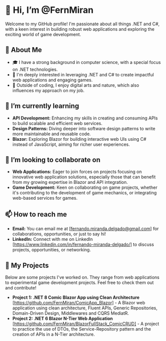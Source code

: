 # 👋 Hi, I’m @FernMiran

Welcome to my GitHub profile! I'm passionate about all things .NET and C#, with a keen interest in building robust web applications and exploring the exciting world of game development.

## 👀 About Me

- 🎓 I have a strong background in computer science, with a special focus on .NET technologies.
- 🚀 I'm deeply interested in leveraging .NET and C# to create impactful web applications and engaging games.
- 🎨 Outside of coding, I enjoy digital arts and nature, which also influences my approach on my job.

## 🌱 I’m currently learning

- **API Development:** Enhancing my skills in creating and consuming APIs to build scalable and efficient web services.
- **Design Patterns:** Diving deeper into software design patterns to write more maintainable and reusable code.
- **Blazor:** Exploring Blazor for building interactive web UIs using C# instead of JavaScript, aiming for richer user experiences.

## 💞️ I’m looking to collaborate on

- **Web Applications:** Eager to join forces on projects focusing on innovative web application solutions, especially those that can benefit from my growing expertise in Blazor and API integration.
- **Game Development:** Keen on collaborating on game projects, whether it's contributing to the development of game mechanics, or integrating web-based services for games.

## 📫 How to reach me

- **Email:** You can email me at [fernando.miranda.delgado@gmail.com] for collaborations, opportunities, or just to say hi!
- **LinkedIn:** Connect with me on LinkedIn [https://www.linkedin.com/in/fernando-miranda-delgado/] to discuss projects, opportunities, or networking.

## 📂 My Projects

Below are some projects I've worked on. They range from web applications to experimental game development projects. Feel free to check them out and contribute!

- **Project 1: .NET 8 Comic Blazor App using Clean Architecture** [https://github.com/FernMiran/ComicApp_Blazor] - A Blazor web application using clean architecture, Fluent APIs, Generic Repositories, Domain-Driven Design, Middlewares and CQRS MediatR.
- **Project 2: .NET 6 Blazor N-Tier Web Application** [https://github.com/FernMiran/BlazorFullStack_ComicCRUD] - A project to practice the use of DTOs, the Service-Repository pattern and the creation of APIs in a N-Tier architecture.

